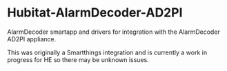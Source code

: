 # Hubitat-AlarmDecoder-AD2PI

AlarmDecoder smartapp and drivers for integration with the AlarmDecoder AD2PI appliance.

This was originally a Smartthings integration and is currently a work in progress for HE so there may be unknown issues. 






